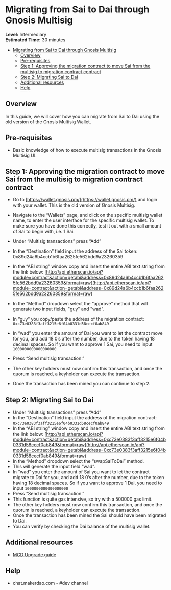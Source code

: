 # Migrating from Sai to Dai through Gnosis Multisig

**Level:** Intermediary  
**Estimated Time:** 30 minutes

- [Migrating from Sai to Dai through Gnosis Multisig](#migrating-from-sai-to-dai-through-gnosis-multisig)
  - [Overview](#overview)
  - [Pre-requisites](#pre-requisites)
  - [Step 1: Approving the migration contract to move Sai from the multisig to migration contract contract](#step-1-approving-the-migration-contract-to-move-sai-from-the-multisig-to-migration-contract-contract)
  - [Step 2: Migrating Sai to Dai](#step-2-migrating-sai-to-dai)
  - [Additional resources](#additional-resources)
  - [Help](#help)

## Overview

In this guide, we will cover how you can migrate from Sai to Dai using the old version of the Gnosis Multisig Wallet.

## Pre-requisites

- Basic knowledge of how to execute multisig transactions in the Gnosis Multisig UI.

## Step 1: Approving the migration contract to move Sai from the multisig to migration contract contract

- Go to [https://wallet.gnosis.pm/](https://wallet.gnosis.pm/) and login with your wallet. This is the old version of Gnosis Multisig.
  
- Navigate to the “Wallets” page, and click on the specific multisig wallet name, to enter the user interface for the specific multisig wallet. To make sure you have done this correctly, test it out with a small amount of Sai to begin with, i.e. 1 Sai.

- Under “Multisig transactions” press “Add”
- In the “Destination” field input the address of the Sai token: 0x89d24a6b4ccb1b6faa2625fe562bdd9a23260359
- In the “ABI string” window copy and insert the entire ABI text string from the link below: [http://api.etherscan.io/api?module=contract&action=getabi&address=0x89d24a6b4ccb1b6faa2625fe562bdd9a23260359&format=raw](http://api.etherscan.io/api?module=contract&action=getabi&address=0x89d24a6b4ccb1b6faa2625fe562bdd9a23260359&format=raw)
- In the “Method” dropdown select the “approve” method that will generate two input fields, "guy" and "wad".
- In “guy” you copy/paste the address of the migration contract: `0xc73e0383f3aff3215e6f04b0331d58cecf0ab849`
- In “wad” you enter the amount of Dai you want to let the contract move for you, and add 18 0’s after the number, due to the token having 18 decimal spaces. So if you want to approve 1 Sai, you need to input `1000000000000000000`
- Press “Send multisig transaction.”
- The other key holders must now confirm this transaction, and once the quorum is reached, a keyholder can execute the transaction.
- Once the transaction has been mined you can continue to step 2.

## Step 2: Migrating Sai to Dai

- Under “Multisig transactions” press “Add”
- In the “Destination” field input the address of the migration contract: `0xc73e0383f3aff3215e6f04b0331d58cecf0ab849`
- In the “ABI string” window copy and insert the entire ABI text string from the link below: [http://api.etherscan.io/api?module=contract&action=getabi&address=0xc73e0383f3aff3215e6f04b0331d58cecf0ab849&format=raw](http://api.etherscan.io/api?module=contract&action=getabi&address=0xc73e0383f3aff3215e6f04b0331d58cecf0ab849&format=raw)
- In the “Method” dropdown select the “swapSaiToDai” method.
- This will generate the input field “wad”.
- In “wad” you enter the amount of Sai you want to let the contract migrate to Dai for you, and add 18 0’s after the number, due to the token having 18 decimal spaces. So if you want to approve 1 Dai, you need to input `1000000000000000000`
- Press “Send multisig transaction.”
- This function is quite gas intensive, so try with a 500000 gas limit.
- The other key holders must now confirm this transaction, and once the quorum is reached, a keyholder can execute the transaction.
- Once the transaction has been mined the Sai should have been migrated to Dai.
- You can verify by checking the Dai balance of the multisig wallet.

## Additional resources

- [MCD Upgrade guide]([https://github.com/makerdao/developerguides/blob/master/mcd/upgrading-to-multi-collateral-dai/upgrading-to-multi-collateral-dai.md](https://github.com/makerdao/developerguides/blob/master/mcd/upgrading-to-multi-collateral-dai/upgrading-to-multi-collateral-dai.md))

## Help

- chat.makerdao.com - #dev channel
